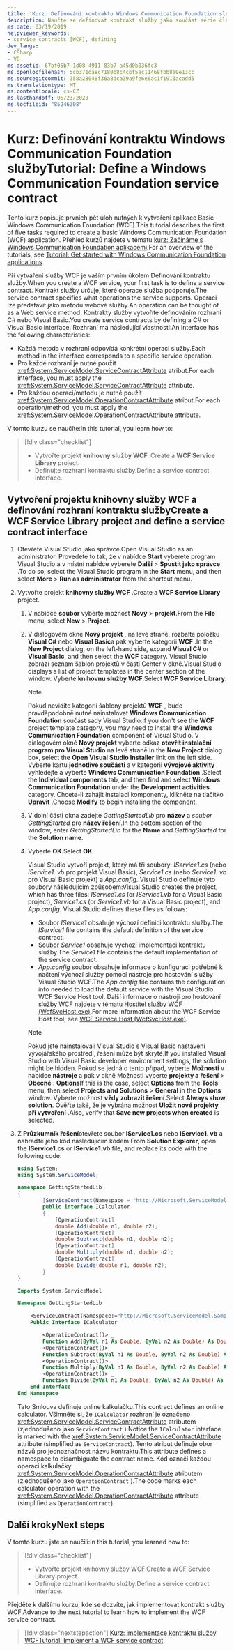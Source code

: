 ```yaml
---
title: 'Kurz: Definování kontraktu Windows Communication Foundation služby'
description: Naučte se definovat kontrakt služby jako součást série článků, které vám pomůžou začít vytvářet aplikace WCF.
ms.date: 03/19/2019
helpviewer_keywords:
- service contracts [WCF], defining
dev_langs:
- CSharp
- VB
ms.assetid: 67bf05b7-1d08-4911-83b7-a45d0b036fc3
ms.openlocfilehash: 5cb371da8c7180b8c4cbf5ac11468fbb8e0e13cc
ms.sourcegitcommit: 358a28048f36a8dca39a9fe6e6ac1f1913acadd5
ms.translationtype: MT
ms.contentlocale: cs-CZ
ms.lasthandoff: 06/23/2020
ms.locfileid: "85246308"
---
```

# <a name="tutorial-define-a-windows-communication-foundation-service-contract"></a><span data-ttu-id="95090-103">Kurz: Definování kontraktu Windows Communication Foundation služby</span><span class="sxs-lookup"><span data-stu-id="95090-103">Tutorial: Define a Windows Communication Foundation service contract</span></span>

<span data-ttu-id="95090-104">Tento kurz popisuje prvních pět úloh nutných k vytvoření aplikace Basic Windows Communication Foundation (WCF).</span><span class="sxs-lookup"><span data-stu-id="95090-104">This tutorial describes the first of five tasks required to create a basic Windows Communication Foundation (WCF) application.</span></span> <span data-ttu-id="95090-105">Přehled kurzů najdete v tématu [kurz: Začínáme s Windows Communication Foundation aplikacemi](getting-started-tutorial.md).</span><span class="sxs-lookup"><span data-stu-id="95090-105">For an overview of the tutorials, see [Tutorial: Get started with Windows Communication Foundation applications](getting-started-tutorial.md).</span></span>

<span data-ttu-id="95090-106">Při vytváření služby WCF je vaším prvním úkolem Definování kontraktu služby.</span><span class="sxs-lookup"><span data-stu-id="95090-106">When you create a WCF service, your first task is to define a service contract.</span></span> <span data-ttu-id="95090-107">Kontrakt služby určuje, které operace služba podporuje.</span><span class="sxs-lookup"><span data-stu-id="95090-107">The service contract specifies what operations the service supports.</span></span> <span data-ttu-id="95090-108">Operaci lze představit jako metodu webové služby.</span><span class="sxs-lookup"><span data-stu-id="95090-108">An operation can be thought of as a Web service method.</span></span> <span data-ttu-id="95090-109">Kontrakty služby vytvoříte definováním rozhraní C# nebo Visual Basic.</span><span class="sxs-lookup"><span data-stu-id="95090-109">You create service contracts by defining a C# or Visual Basic interface.</span></span> <span data-ttu-id="95090-110">Rozhraní má následující vlastnosti:</span><span class="sxs-lookup"><span data-stu-id="95090-110">An interface has the following characteristics:</span></span>

- <span data-ttu-id="95090-111">Každá metoda v rozhraní odpovídá konkrétní operaci služby.</span><span class="sxs-lookup"><span data-stu-id="95090-111">Each method in the interface corresponds to a specific service operation.</span></span>
- <span data-ttu-id="95090-112">Pro každé rozhraní je nutné použít <xref:System.ServiceModel.ServiceContractAttribute> atribut.</span><span class="sxs-lookup"><span data-stu-id="95090-112">For each interface, you must apply the <xref:System.ServiceModel.ServiceContractAttribute> attribute.</span></span>
- <span data-ttu-id="95090-113">Pro každou operaci/metodu je nutné použít <xref:System.ServiceModel.OperationContractAttribute> atribut.</span><span class="sxs-lookup"><span data-stu-id="95090-113">For each operation/method, you must apply the <xref:System.ServiceModel.OperationContractAttribute> attribute.</span></span>

<span data-ttu-id="95090-114">V tomto kurzu se naučíte:</span><span class="sxs-lookup"><span data-stu-id="95090-114">In this tutorial, you learn how to:</span></span>
> [!div class="checklist"]
>
> - <span data-ttu-id="95090-115">Vytvořte projekt **knihovny služby WCF** .</span><span class="sxs-lookup"><span data-stu-id="95090-115">Create a **WCF Service Library** project.</span></span>
> - <span data-ttu-id="95090-116">Definujte rozhraní kontraktu služby.</span><span class="sxs-lookup"><span data-stu-id="95090-116">Define a service contract interface.</span></span>

## <a name="create-a-wcf-service-library-project-and-define-a-service-contract-interface"></a><span data-ttu-id="95090-117">Vytvoření projektu knihovny služby WCF a definování rozhraní kontraktu služby</span><span class="sxs-lookup"><span data-stu-id="95090-117">Create a WCF Service Library project and define a service contract interface</span></span>

1. <span data-ttu-id="95090-118">Otevřete Visual Studio jako správce.</span><span class="sxs-lookup"><span data-stu-id="95090-118">Open Visual Studio as an administrator.</span></span> <span data-ttu-id="95090-119">Provedete to tak, že v nabídce **Start** vyberete program Visual Studio a v místní nabídce vyberete **Další**  >  **Spustit jako správce** .</span><span class="sxs-lookup"><span data-stu-id="95090-119">To do so, select the Visual Studio program in the **Start** menu, and then select **More** > **Run as administrator** from the shortcut menu.</span></span>

2. <span data-ttu-id="95090-120">Vytvořte projekt **knihovny služby WCF** .</span><span class="sxs-lookup"><span data-stu-id="95090-120">Create a **WCF Service Library** project.</span></span>

   1. <span data-ttu-id="95090-121">V nabídce **soubor** vyberte možnost **Nový**  >  **projekt**.</span><span class="sxs-lookup"><span data-stu-id="95090-121">From the **File** menu, select **New** > **Project**.</span></span>

   2. <span data-ttu-id="95090-122">V dialogovém okně **Nový projekt** , na levé straně, rozbalte položku **Visual C#** nebo **Visual Basic**a pak vyberte kategorii **WCF** .</span><span class="sxs-lookup"><span data-stu-id="95090-122">In the **New Project** dialog, on the left-hand side, expand **Visual C#** or **Visual Basic**, and then select the **WCF** category.</span></span> <span data-ttu-id="95090-123">Visual Studio zobrazí seznam šablon projektů v části Center v okně.</span><span class="sxs-lookup"><span data-stu-id="95090-123">Visual Studio displays a list of project templates in the center section of the window.</span></span> <span data-ttu-id="95090-124">Vyberte **knihovnu služby WCF**.</span><span class="sxs-lookup"><span data-stu-id="95090-124">Select **WCF Service Library**.</span></span>

      > [!NOTE]
      > <span data-ttu-id="95090-125">Pokud nevidíte kategorii šablony projektů **WCF** , bude pravděpodobně nutné nainstalovat **Windows Communication Foundation** součást sady Visual Studio.</span><span class="sxs-lookup"><span data-stu-id="95090-125">If you don't see the **WCF** project template category, you may need to install the **Windows Communication Foundation** component of Visual Studio.</span></span> <span data-ttu-id="95090-126">V dialogovém okně **Nový projekt** vyberte odkaz **otevřít instalační program pro Visual Studio** na levé straně.</span><span class="sxs-lookup"><span data-stu-id="95090-126">In the **New Project** dialog box, select the **Open Visual Studio Installer** link on the left side.</span></span> <span data-ttu-id="95090-127">Vyberte kartu **jednotlivé součásti** a v kategorii **vývojové aktivity** vyhledejte a vyberte **Windows Communication Foundation** .</span><span class="sxs-lookup"><span data-stu-id="95090-127">Select the **Individual components** tab, and then find and select **Windows Communication Foundation** under the **Development activities** category.</span></span> <span data-ttu-id="95090-128">Chcete-li zahájit instalaci komponenty, klikněte na tlačítko **Upravit** .</span><span class="sxs-lookup"><span data-stu-id="95090-128">Choose **Modify** to begin installing the component.</span></span>

   3. <span data-ttu-id="95090-129">V dolní části okna zadejte *GettingStartedLib* pro **název** a *soubor GettingStarted* pro **název řešení**.</span><span class="sxs-lookup"><span data-stu-id="95090-129">In the bottom section of the window, enter *GettingStartedLib* for the **Name** and *GettingStarted* for the **Solution name**.</span></span>

   4. <span data-ttu-id="95090-130">Vyberte **OK**.</span><span class="sxs-lookup"><span data-stu-id="95090-130">Select **OK**.</span></span>

      <span data-ttu-id="95090-131">Visual Studio vytvoří projekt, který má tři soubory: *IService1.cs* (nebo *IService1. vb* pro projekt Visual Basic), *Service1.cs* (nebo *Service1. vb* pro Visual Basic projekt) a *App.config*. Visual Studio definuje tyto soubory následujícím způsobem:</span><span class="sxs-lookup"><span data-stu-id="95090-131">Visual Studio creates the project, which has three files: *IService1.cs* (or *IService1.vb* for a Visual Basic project), *Service1.cs* (or *Service1.vb* for a Visual Basic project), and *App.config*. Visual Studio defines these files as follows:</span></span>
      - <span data-ttu-id="95090-132">Soubor *IService1* obsahuje výchozí definici kontraktu služby.</span><span class="sxs-lookup"><span data-stu-id="95090-132">The *IService1* file contains the default definition of the service contract.</span></span>
      - <span data-ttu-id="95090-133">Soubor *Service1* obsahuje výchozí implementaci kontraktu služby.</span><span class="sxs-lookup"><span data-stu-id="95090-133">The *Service1* file contains the default implementation of the service contract.</span></span>
      - <span data-ttu-id="95090-134">*App.config* soubor obsahuje informace o konfiguraci potřebné k načtení výchozí služby pomocí nástroje pro hostování služby Visual Studio WCF.</span><span class="sxs-lookup"><span data-stu-id="95090-134">The *App.config* file contains the configuration info needed to load the default service with the Visual Studio WCF Service Host tool.</span></span> <span data-ttu-id="95090-135">Další informace o nástroji pro hostování služby WCF najdete v tématu [Hostitel služby WCF (WcfSvcHost.exe)](wcf-service-host-wcfsvchost-exe.md).</span><span class="sxs-lookup"><span data-stu-id="95090-135">For more information about the WCF Service Host tool, see [WCF Service Host (WcfSvcHost.exe)](wcf-service-host-wcfsvchost-exe.md).</span></span>

      > [!NOTE]
      > <span data-ttu-id="95090-136">Pokud jste nainstalovali Visual Studio s Visual Basic nastavení vývojářského prostředí, řešení může být skryté.</span><span class="sxs-lookup"><span data-stu-id="95090-136">If you installed Visual Studio with Visual Basic developer environment settings, the solution might be hidden.</span></span> <span data-ttu-id="95090-137">Pokud se jedná o tento případ, vyberte **Možnosti** v nabídce **nástroje** a pak v okně Možnosti vyberte **projekty a řešení**  >  **Obecné** . **Options**</span><span class="sxs-lookup"><span data-stu-id="95090-137">If this is the case, select **Options** from the **Tools** menu, then select **Projects and Solutions** > **General** in the **Options** window.</span></span> <span data-ttu-id="95090-138">Vyberte možnost **vždy zobrazit řešení**.</span><span class="sxs-lookup"><span data-stu-id="95090-138">Select **Always show solution**.</span></span> <span data-ttu-id="95090-139">Ověřte také, že je vybrána možnost **Uložit nové projekty při vytvoření** .</span><span class="sxs-lookup"><span data-stu-id="95090-139">Also, verify that **Save new projects when created** is selected.</span></span>

3. <span data-ttu-id="95090-140">Z **Průzkumník řešení**otevřete soubor **IService1.cs** nebo **IService1. vb** a nahraďte jeho kód následujícím kódem:</span><span class="sxs-lookup"><span data-stu-id="95090-140">From **Solution Explorer**, open the **IService1.cs** or **IService1.vb** file, and replace its code with the following code:</span></span>

    ```csharp
    using System;
    using System.ServiceModel;

    namespace GettingStartedLib
    {
            [ServiceContract(Namespace = "http://Microsoft.ServiceModel.Samples")]
            public interface ICalculator
            {
                [OperationContract]
                double Add(double n1, double n2);
                [OperationContract]
                double Subtract(double n1, double n2);
                [OperationContract]
                double Multiply(double n1, double n2);
                [OperationContract]
                double Divide(double n1, double n2);
            }
    }
    ```

    ```vb
    Imports System.ServiceModel

    Namespace GettingStartedLib

        <ServiceContract(Namespace:="http://Microsoft.ServiceModel.Samples")> _
        Public Interface ICalculator

            <OperationContract()> _
            Function Add(ByVal n1 As Double, ByVal n2 As Double) As Double
            <OperationContract()> _
            Function Subtract(ByVal n1 As Double, ByVal n2 As Double) As Double
            <OperationContract()> _
            Function Multiply(ByVal n1 As Double, ByVal n2 As Double) As Double
            <OperationContract()> _
            Function Divide(ByVal n1 As Double, ByVal n2 As Double) As Double
        End Interface
    End Namespace
    ```

     <span data-ttu-id="95090-141">Tato Smlouva definuje online kalkulačku.</span><span class="sxs-lookup"><span data-stu-id="95090-141">This contract defines an online calculator.</span></span> <span data-ttu-id="95090-142">Všimněte si, že `ICalculator` rozhraní je označeno <xref:System.ServiceModel.ServiceContractAttribute> atributem (zjednodušeno jako `ServiceContract` ).</span><span class="sxs-lookup"><span data-stu-id="95090-142">Notice the `ICalculator` interface is marked with the <xref:System.ServiceModel.ServiceContractAttribute> attribute (simplified as `ServiceContract`).</span></span> <span data-ttu-id="95090-143">Tento atribut definuje obor názvů pro jednoznačnost názvu kontraktu.</span><span class="sxs-lookup"><span data-stu-id="95090-143">This attribute defines a namespace to disambiguate the contract name.</span></span> <span data-ttu-id="95090-144">Kód označí každou operaci kalkulačky <xref:System.ServiceModel.OperationContractAttribute> atributem (zjednodušeno jako `OperationContract` ).</span><span class="sxs-lookup"><span data-stu-id="95090-144">The code marks each calculator operation with the <xref:System.ServiceModel.OperationContractAttribute> attribute (simplified as `OperationContract`).</span></span>

## <a name="next-steps"></a><span data-ttu-id="95090-145">Další kroky</span><span class="sxs-lookup"><span data-stu-id="95090-145">Next steps</span></span>

<span data-ttu-id="95090-146">V tomto kurzu jste se naučili:</span><span class="sxs-lookup"><span data-stu-id="95090-146">In this tutorial, you learned how to:</span></span>
> [!div class="checklist"]
>
> - <span data-ttu-id="95090-147">Vytvořte projekt knihovny služby WCF.</span><span class="sxs-lookup"><span data-stu-id="95090-147">Create a WCF Service Library project.</span></span>
> - <span data-ttu-id="95090-148">Definujte rozhraní kontraktu služby.</span><span class="sxs-lookup"><span data-stu-id="95090-148">Define a service contract interface.</span></span>

<span data-ttu-id="95090-149">Přejděte k dalšímu kurzu, kde se dozvíte, jak implementovat kontrakt služby WCF.</span><span class="sxs-lookup"><span data-stu-id="95090-149">Advance to the next tutorial to learn how to implement the WCF service contract.</span></span>

> [!div class="nextstepaction"]
> [<span data-ttu-id="95090-150">Kurz: implementace kontraktu služby WCF</span><span class="sxs-lookup"><span data-stu-id="95090-150">Tutorial: Implement a WCF service contract</span></span>](how-to-implement-a-wcf-contract.md)
